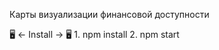 Карты визуализации финансовой доступности

  🖥️ <- Install -> 🖥️
    1. npm install
    2. npm start
